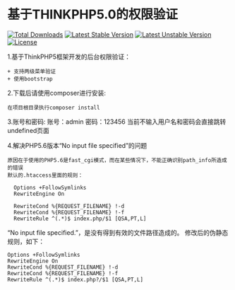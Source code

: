 基于THINKPHP5.0的权限验证
===============

[![Total Downloads](https://poser.pugx.org/topthink/think/downloads)](https://packagist.org/packages/topthink/think)
[![Latest Stable Version](https://poser.pugx.org/topthink/think/v/stable)](https://packagist.org/packages/topthink/think)
[![Latest Unstable Version](https://poser.pugx.org/topthink/think/v/unstable)](https://packagist.org/packages/topthink/think)
[![License](https://poser.pugx.org/topthink/think/license)](https://packagist.org/packages/topthink/think)

1.基于ThinkPHP5框架开发的后台权限验证：

    + 支持两级菜单验证
    + 使用bootstrap


2.下载后请使用composer进行安装:   

    在项目根目录执行composer install
   
3.账号和密码:
   账号：admin
   密码：123456
   当前不输入用户名和密码会直接跳转undefined页面
   
4.解决PHP5.6版本“No input file specified”的问题
    
    原因在于使用的PHP5.6是fast_cgi模式，而在某些情况下，不能正确识别path_info所造成的错误
    默认的.htaccess里面的规则：
      
      Options +FollowSymlinks
      RewriteEngine On
    
      RewriteCond %{REQUEST_FILENAME} !-d
      RewriteCond %{REQUEST_FILENAME} !-f
      RewriteRule ^(.*)$ index.php/$1 [QSA,PT,L]
      

“No input file specified.”，是没有得到有效的文件路径造成的。
修改后的伪静态规则，如下：
    
    Options +FollowSymlinks
    RewriteEngine On
    RewriteCond %{REQUEST_FILENAME} !-d
    RewriteCond %{REQUEST_FILENAME} !-f
    RewriteRule ^(.*)$ index.php?/$1 [QSA,PT,L]
      
      
    
    
          
          